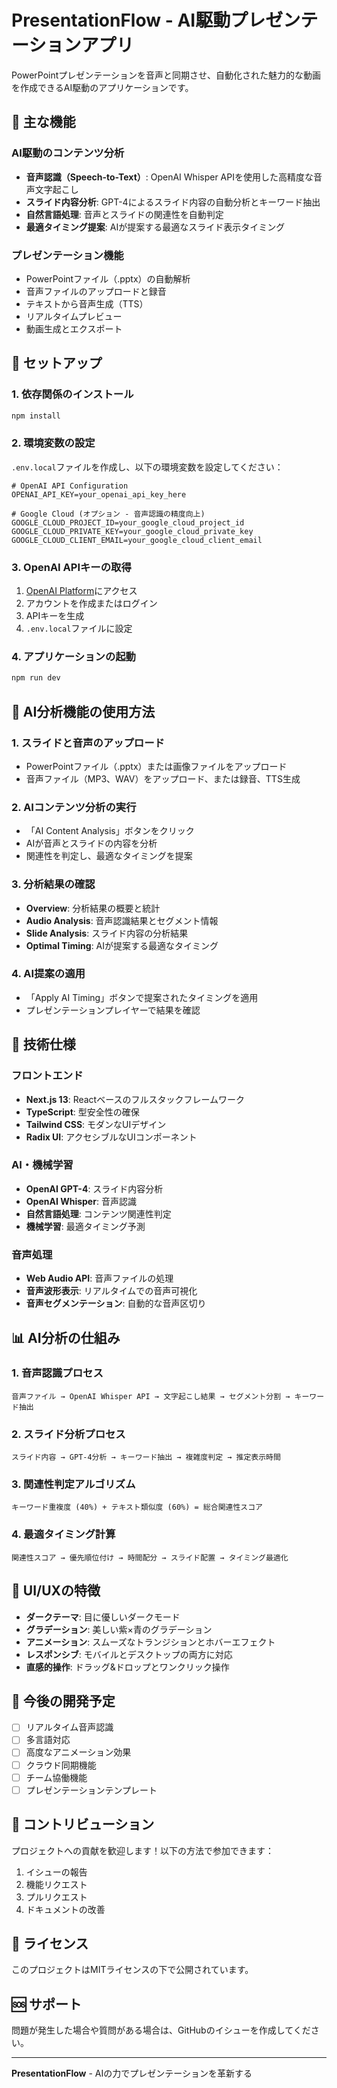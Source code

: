 # PresentationFlow - AI駆動プレゼンテーションアプリ

PowerPointプレゼンテーションを音声と同期させ、自動化された魅力的な動画を作成できるAI駆動のアプリケーションです。

## 🌟 主な機能

### AI駆動のコンテンツ分析
- **音声認識（Speech-to-Text）**: OpenAI Whisper APIを使用した高精度な音声文字起こし
- **スライド内容分析**: GPT-4によるスライド内容の自動分析とキーワード抽出
- **自然言語処理**: 音声とスライドの関連性を自動判定
- **最適タイミング提案**: AIが提案する最適なスライド表示タイミング

### プレゼンテーション機能
- PowerPointファイル（.pptx）の自動解析
- 音声ファイルのアップロードと録音
- テキストから音声生成（TTS）
- リアルタイムプレビュー
- 動画生成とエクスポート

## 🚀 セットアップ

### 1. 依存関係のインストール
```bash
npm install
```

### 2. 環境変数の設定
`.env.local`ファイルを作成し、以下の環境変数を設定してください：

```env
# OpenAI API Configuration
OPENAI_API_KEY=your_openai_api_key_here

# Google Cloud (オプション - 音声認識の精度向上)
GOOGLE_CLOUD_PROJECT_ID=your_google_cloud_project_id
GOOGLE_CLOUD_PRIVATE_KEY=your_google_cloud_private_key
GOOGLE_CLOUD_CLIENT_EMAIL=your_google_cloud_client_email
```

### 3. OpenAI APIキーの取得
1. [OpenAI Platform](https://platform.openai.com/)にアクセス
2. アカウントを作成またはログイン
3. APIキーを生成
4. `.env.local`ファイルに設定

### 4. アプリケーションの起動
```bash
npm run dev
```

## 🎯 AI分析機能の使用方法

### 1. スライドと音声のアップロード
- PowerPointファイル（.pptx）または画像ファイルをアップロード
- 音声ファイル（MP3、WAV）をアップロード、または録音、TTS生成

### 2. AIコンテンツ分析の実行
- 「AI Content Analysis」ボタンをクリック
- AIが音声とスライドの内容を分析
- 関連性を判定し、最適なタイミングを提案

### 3. 分析結果の確認
- **Overview**: 分析結果の概要と統計
- **Audio Analysis**: 音声認識結果とセグメント情報
- **Slide Analysis**: スライド内容の分析結果
- **Optimal Timing**: AIが提案する最適なタイミング

### 4. AI提案の適用
- 「Apply AI Timing」ボタンで提案されたタイミングを適用
- プレゼンテーションプレイヤーで結果を確認

## 🔧 技術仕様

### フロントエンド
- **Next.js 13**: Reactベースのフルスタックフレームワーク
- **TypeScript**: 型安全性の確保
- **Tailwind CSS**: モダンなUIデザイン
- **Radix UI**: アクセシブルなUIコンポーネント

### AI・機械学習
- **OpenAI GPT-4**: スライド内容分析
- **OpenAI Whisper**: 音声認識
- **自然言語処理**: コンテンツ関連性判定
- **機械学習**: 最適タイミング予測

### 音声処理
- **Web Audio API**: 音声ファイルの処理
- **音声波形表示**: リアルタイムでの音声可視化
- **音声セグメンテーション**: 自動的な音声区切り

## 📊 AI分析の仕組み

### 1. 音声認識プロセス
```
音声ファイル → OpenAI Whisper API → 文字起こし結果 → セグメント分割 → キーワード抽出
```

### 2. スライド分析プロセス
```
スライド内容 → GPT-4分析 → キーワード抽出 → 複雑度判定 → 推定表示時間
```

### 3. 関連性判定アルゴリズム
```
キーワード重複度 (40%) + テキスト類似度 (60%) = 総合関連性スコア
```

### 4. 最適タイミング計算
```
関連性スコア → 優先順位付け → 時間配分 → スライド配置 → タイミング最適化
```

## 🎨 UI/UXの特徴

- **ダークテーマ**: 目に優しいダークモード
- **グラデーション**: 美しい紫×青のグラデーション
- **アニメーション**: スムーズなトランジションとホバーエフェクト
- **レスポンシブ**: モバイルとデスクトップの両方に対応
- **直感的操作**: ドラッグ&ドロップとワンクリック操作

## 🔮 今後の開発予定

- [ ] リアルタイム音声認識
- [ ] 多言語対応
- [ ] 高度なアニメーション効果
- [ ] クラウド同期機能
- [ ] チーム協働機能
- [ ] プレゼンテーションテンプレート

## 🤝 コントリビューション

プロジェクトへの貢献を歓迎します！以下の方法で参加できます：

1. イシューの報告
2. 機能リクエスト
3. プルリクエスト
4. ドキュメントの改善

## 📄 ライセンス

このプロジェクトはMITライセンスの下で公開されています。

## 🆘 サポート

問題が発生した場合や質問がある場合は、GitHubのイシューを作成してください。

---

**PresentationFlow** - AIの力でプレゼンテーションを革新する

